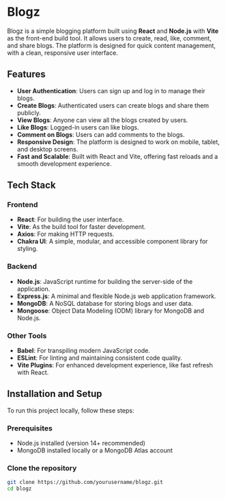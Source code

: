 # Blogz

Blogz is a simple blogging platform built using **React** and **Node.js** with **Vite** as the front-end build tool. It allows users to create, read, like, comment, and share blogs. The platform is designed for quick content management, with a clean, responsive user interface.

## Features

- **User Authentication**: Users can sign up and log in to manage their blogs.
- **Create Blogs**: Authenticated users can create blogs and share them publicly.
- **View Blogs**: Anyone can view all the blogs created by users.
- **Like Blogs**: Logged-in users can like blogs.
- **Comment on Blogs**: Users can add comments to the blogs.
- **Responsive Design**: The platform is designed to work on mobile, tablet, and desktop screens.
- **Fast and Scalable**: Built with React and Vite, offering fast reloads and a smooth development experience.

## Tech Stack

### Frontend
- **React**: For building the user interface.
- **Vite**: As the build tool for faster development.
- **Axios**: For making HTTP requests.
- **Chakra UI**: A simple, modular, and accessible component library for styling.

### Backend
- **Node.js**: JavaScript runtime for building the server-side of the application.
- **Express.js**: A minimal and flexible Node.js web application framework.
- **MongoDB**: A NoSQL database for storing blogs and user data.
- **Mongoose**: Object Data Modeling (ODM) library for MongoDB and Node.js.

### Other Tools
- **Babel**: For transpiling modern JavaScript code.
- **ESLint**: For linting and maintaining consistent code quality.
- **Vite Plugins**: For enhanced development experience, like fast refresh with React.

## Installation and Setup

To run this project locally, follow these steps:

### Prerequisites

- Node.js installed (version 14+ recommended)
- MongoDB installed locally or a MongoDB Atlas account

### Clone the repository

```bash
git clone https://github.com/yourusername/blogz.git
cd blogz
